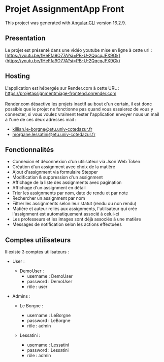# Projet AssignmentApp Front

This project was generated with [Angular CLI](https://github.com/angular/angular-cli) version 16.2.9.

## Presentation 
Le projet est présenté dans une vidéo youtube mise en ligne à cette url : [https://youtu.be/fHeFfa9O77A?si=PB-U-2QqcqJFX9Gk](https://youtu.be/fHeFfa9O77A?si=PB-U-2QqcqJFX9Gk)

## Hosting
L'application est hébergée sur Render.com à cette URL : <br>https://projetassignmentmiage-frontend.onrender.com<br><br>
Render.com désactive les projets inactif au bout d'un certain, il est donc possible que le projet ne fonctionne pas quand vous essaierez de vous y connecter, si vous voulez vraiment tester l'application envoyer nous un mail à l'une de ces deux adresses mail :

- killian.le-borgne@etu.univ-cotedazur.fr
- morgane.lessatini@etu.univ-cotedazur.fr

## Fonctionnalités

- Connexion et déconnexion d'un utilisateur via Json Web Token
- Création d'un assignment avec choix de la matière
- Ajout d'assignment via formulaire Stepper
- Modification & suppression d'un assignment
- Affichage de la liste des assignments avec pagination
- Affichage d'un assignment en détail
- Trier les assignments par nom, date de rendu et par note
- Rechercher un assignment par nom
- Filtrer les assignments selon leur statut (rendu ou non rendu)
- Matière et auteur reliés aux assignments, l'utilisateur qui crée l'assignment est automatiquement associé à celui-ci
- Les professeurs et les images sont déjà associés à une matière
- Messages de notification selon les actions effectuées

## Comptes utilisateurs
Il existe 3 comptes utilisateurs :
- User :
  - DemoUser : 
    - username : DemoUser 
    - password : DemoUser
    - rôle : user

- Admins :
  - Le Borgne : 
    - username : LeBorgne 
    - password : LeBorgne
    - rôle : admin 
  
  - Lessatini : 
    - username : Lessatini 
    - password : Lessatini
    - rôle : admin
